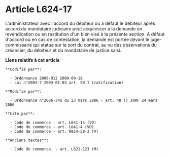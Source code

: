 # Article L624-17

L'administrateur avec l'accord du débiteur ou à défaut le débiteur après accord du mandataire judiciaire peut acquiescer à la
demande en revendication ou en restitution d'un bien visé à la présente section. A défaut d'accord ou en cas de contestation,
la demande est portée devant le juge-commissaire qui statue sur le sort du contrat, au vu des observations du créancier, du
débiteur et du mandataire de justice saisi.

**Liens relatifs à cet article**

	**Codifié par**:

	  - Ordonnance 2000-912 2000-09-18
	  - Loi n°2003-7 2003-01-03 art. 50 I (ratification)

	**Modifié par**:

	  - Ordonnance n°2006-346 du 23 mars 2006 - art. 48 () JORF 24 mars 2006

	**Cité par**:

	  - Code de commerce - art. L641-14 (VD)
	  - Code de commerce - art. L641-4 (VD)
	  - Code de commerce - art. R814-58-3 (V)

	**Anciens textes**:

	  - Code de commerce. - art. L621-123 (M)
